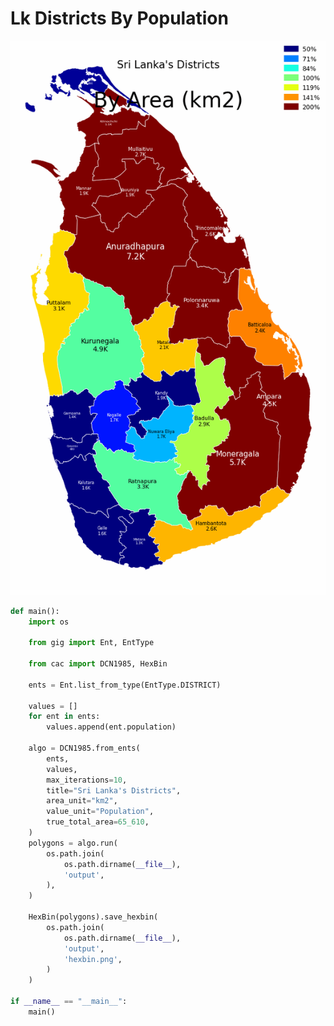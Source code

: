 # Lk Districts By Population

<p  align="center">
    <img src="https://raw.githubusercontent.com/nuuuwan/continuous_area_cartograms/main/examples/lk_districts_by_population/output/animated.gif" alt="alt" />
</p>

```python
def main():
    import os

    from gig import Ent, EntType

    from cac import DCN1985, HexBin

    ents = Ent.list_from_type(EntType.DISTRICT)

    values = []
    for ent in ents:
        values.append(ent.population)

    algo = DCN1985.from_ents(
        ents,
        values,
        max_iterations=10,
        title="Sri Lanka's Districts",
        area_unit="km2",
        value_unit="Population",
        true_total_area=65_610,
    )
    polygons = algo.run(
        os.path.join(
            os.path.dirname(__file__),
            'output',
        ),
    )

    HexBin(polygons).save_hexbin(
        os.path.join(
            os.path.dirname(__file__),
            'output',
            'hexbin.png',
        )
    )

if __name__ == "__main__":
    main()

```
